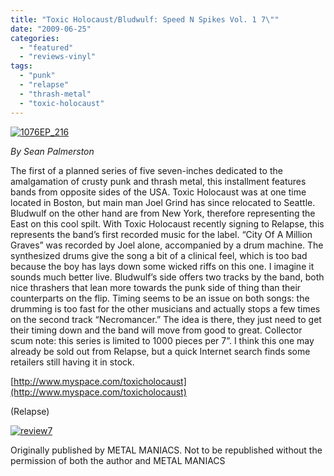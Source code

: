 ```yaml
---
title: "Toxic Holocaust/Bludwulf: Speed N Spikes Vol. 1 7\""
date: "2009-06-25"
categories: 
  - "featured"
  - "reviews-vinyl"
tags: 
  - "punk"
  - "relapse"
  - "thrash-metal"
  - "toxic-holocaust"
---
```


[![1076EP_216](http://www.hellbound.ca/wp-content/uploads/2009/06/1076EP_216.jpg "1076EP_216")](http://www.hellbound.ca/wp-content/uploads/2009/06/1076EP_216.jpg)

_By Sean Palmerston_

The first of a planned series of five seven-inches dedicated to the amalgamation of crusty punk and thrash metal, this installment features bands from opposite sides of the USA. Toxic Holocaust was at one time located in Boston, but main man Joel Grind has since relocated to Seattle. Bludwulf on the other hand are from New York, therefore representing the East on this cool spilt. With Toxic Holocaust recently signing to Relapse, this represents the band’s first recorded music for the label. “City Of A Million Graves” was recorded by Joel alone, accompanied by a drum machine. The synthesized drums give the song a bit of a clinical feel, which is too bad because the boy has lays down some wicked riffs on this one. I imagine it sounds much better live. Bludwulf’s side offers two tracks by the band, both nice thrashers that lean more towards the punk side of thing than their counterparts on the flip. Timing seems to be an issue on both songs: the drumming is too fast for the other musicians and actually stops a few times on the second track “Necromancer.” The idea is there, they just need to get their timing down and the band will move from good to great. Collector scum note: this series is limited to 1000 pieces per 7”. I think this one may already be sold out from Relapse, but a quick Internet search finds some retailers still having it in stock.

[http://www.myspace.com/toxicholocaust](http://www.myspace.com/toxicholocaust)

(Relapse)

[![review7](http://www.hellbound.ca/wp-content/uploads/2009/06/review74.png "review7")](http://www.hellbound.ca/wp-content/uploads/2009/06/review74.png)

Originally published by METAL MANIACS. Not to be republished without the permission of both the author and METAL MANIACS
